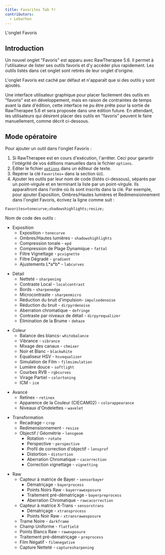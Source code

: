 ```yaml
---
title: Favorites Tab fr
contributors:
  - Lebarhon
---
```


<div class="pagetitle">

L'onglet Favoris

</div>

## Introduction

Un nouvel onglet "Favoris" est apparu avec RawTherapee 5.6. Il permet à
l'utilisateur de lister ses outils favoris et d'y accéder plus
rapidement. Les outils listés dans cet onglet sont retirés de leur
onglet d'origine.

L'onglet Favoris est caché par défaut et n'apparaît que si des outils y
sont ajoutés.

Une interface utilisateur graphique pour placer facilement des outils en
"favoris" est en développement, mais en raison de contraintes de temps
avant la date d'édition, cette interface ne pu être prête pour la sortie
de RawTherapee 5.6 et sera proposée dans une édition future. En
attendant, les utilisateurs qui désirent placer des outils en "favoris"
peuvent le faire manuellement, comme décrit ci-dessous.

## Mode opératoire

Pour ajouter un outil dans l'onglet Favoris :

1.  Si RawTherapee est en cours d'exécution, l'arrêter. Ceci pour
    garantir l'intégrité de vos éditions manuelles dans le fichier
    `options`.
2.  Éditer le fichier [`options`](file_paths/fr) dans un
    éditeur de texte.
3.  Repérer la clé `Favorites=` dans la section `GUI`.
4.  Ajouter les outils par leur nom de code (listés ci-dessous), séparés
    par un point-virgule et en terminant la liste par un point-virgule.
    Ils apparaîtront dans l'ordre où ils sont inscrits dans la clé. Par
    exemple, pour ajouter Exposition, Ombres/Hautes lumières et
    Redimensionnement dans l'onglet Favoris, écrivez la ligne comme suit
    :

`Favorites=tonecurve;shadowshighlights;resize;`

Nom de code des outils :

- Exposition
  - Exposition - `tonecurve`
  - Ombres/Hautes lumières - `shadowshighlights`
  - Compression tonale - `epd`
  - Compression de Plage Dynamique - `fattal`
  - Filtre Vignettage - `pcvignette`
  - Filtre Dégradé - `gradient`
  - Ajustements L\*a\*b\* - `labcurves`

<!-- -->

- Détail
  - Netteté - `sharpening`
  - Contraste Local - `localcontrast`
  - Bords - `sharpenedge`
  - Microcontraste - `sharpenmicro`
  - Réduction du bruit d'impulsion- `impulsedenoise`
  - Réduction du bruit - `dirpyrdenoise`
  - Aberration chromatique - `defringe`
  - Contraste par niveaux de détail - `dirpyrequalizer`
  - Élimination de la Brume - `dehaze`

<!-- -->

- Coleur
  - Balance des blancs- `whitebalance`
  - Vibrance - `vibrance`
  - Mixage des canaux - `chmixer`
  - Noir et Blanc - `blackwhite`
  - Equaliseur HSV - `hsvequalizer`
  - Simulation de Film - `filmsimulation`
  - Lumière douce - `softlight`
  - Courbes RVB - `rgbcurves`
  - Virage Partiel - `colortoning`
  - ICM - `icm`

<!-- -->

- Avancé
  - Retinex - `retinex`
  - Apparence de la Couleur (CIECAM02) - `colorappearance`
  - Niveaux d'Ondelettes - `wavelet`

<!-- -->

- Transformation
  - Recadrage - `crop`
  - Redimensionnement - `resize`
  - Objectif / Géométrie - `lensgeom`
    - Rotation - `rotate`
    - Perspective - `perspective`
    - Profil de correction d'objectif - `lensprof`
    - Distortion - `distortion`
    - Aberration Chromatique - `cacorrection`
    - Correction vignettage - `vignetting`

<!-- -->

- Raw
  - Capteur à matrice de Bayer - `sensorbayer`
    - Dématriçage - `bayerprocess`
    - Points Noirs Raw - `bayerrawexposure`
    - Traitement pré-dématriçage - `bayerpreprocess`
    - Aberration Chromatique - `rawcacorrection`
  - Capteur à matrice X-Trans - `sensorxtrans`
    - Dématriçage - `xtransprocess`
    - Points Noir Raw - `xtransrawexposure`
  - Trame Noire - `darkframe`
  - Champ Uniforme - `flatfield`
  - Points Blancs Raw - `rawexposure`
  - Traitement pré-dématriçage - `preprocess`
  - Film Négatif - `filmnegative`
  - Capture Netteté - `capturesharpening`
